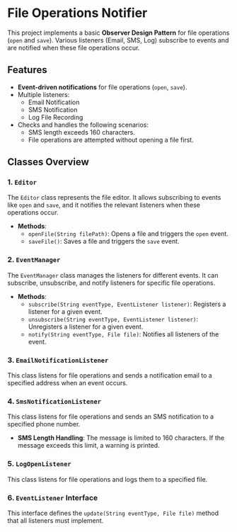 # File Operations Notifier

This project implements a basic **Observer Design Pattern** for file operations (`open` and `save`). Various listeners (Email, SMS, Log) subscribe to events and are notified when these file operations occur.

## Features

- **Event-driven notifications** for file operations (`open`, `save`).
- Multiple listeners: 
  - Email Notification
  - SMS Notification
  - Log File Recording
- Checks and handles the following scenarios:
  - SMS length exceeds 160 characters.
  - File operations are attempted without opening a file first.

## Classes Overview

### 1. `Editor`
The `Editor` class represents the file editor. It allows subscribing to events like `open` and `save`, and it notifies the relevant listeners when these operations occur.

- **Methods**:
  - `openFile(String filePath)`: Opens a file and triggers the `open` event.
  - `saveFile()`: Saves a file and triggers the `save` event.

### 2. `EventManager`
The `EventManager` class manages the listeners for different events. It can subscribe, unsubscribe, and notify listeners for specific file operations.

- **Methods**:
  - `subscribe(String eventType, EventListener listener)`: Registers a listener for a given event.
  - `unsubscribe(String eventType, EventListener listener)`: Unregisters a listener for a given event.
  - `notify(String eventType, File file)`: Notifies all listeners of the event.

### 3. `EmailNotificationListener`
This class listens for file operations and sends a notification email to a specified address when an event occurs.

### 4. `SmsNotificationListener`
This class listens for file operations and sends an SMS notification to a specified phone number.

- **SMS Length Handling**: The message is limited to 160 characters. If the message exceeds this limit, a warning is printed.

### 5. `LogOpenListener`
This class listens for file operations and logs them to a specified file.

### 6. `EventListener` Interface
This interface defines the `update(String eventType, File file)` method that all listeners must implement.
